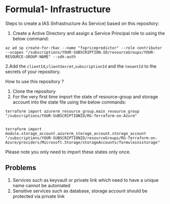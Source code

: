 # Formula1- Infrastructure

Steps to create a IAS (Infrastructure As Service) based on this repository:

1. Create a Active Directory and assign a Service Principal role to using the below command:

`az ad sp create-for-rbac --name "fxpricepredictor" --role contributor --scopes "/subscriptions/YOUR-SUBSCRIPTION-ID/resourceGroups/YOUR-RESOURCE-GROUP-NAME" --sdk-auth`
 
2.Add the `clientId`,`clientSecret`,`subscriptionId` and the `tenantId` to the secrets of your repository.


How to use this repository ?

1. Clone the repository
2. For the very first time import the state of resource-group and storage account into the state file using the below commands:

```
terraform import azurerm_resource_group.main_resource_group "/subscriptions/YOUR-SUBSCRIPTIONID/RG-Terraform-on-Azure"


terraform import  module.storage_account.azurerm_storage_account.storage_account "/subscriptions/YOUR-SUBSCRIPTIONID/resourceGroups/RG-Terraform-on-Azure/providers/Microsoft.Storage/storageAccounts/formuleinsstorage"
```
Please note you only need to import these states only once.



## Problems

1. Services such as keyvault or private link which need to have a unique name cannot be automated
2. Sensitive services such as database, storage account should be protected via private link
